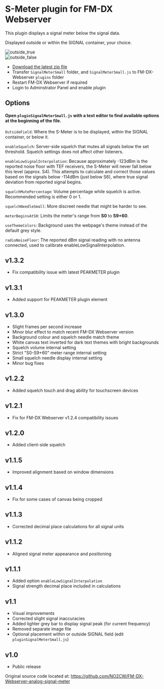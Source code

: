 # S-Meter plugin for FM-DX Webserver

This plugin displays a signal meter below the signal data.

Displayed outside or within the SIGNAL container, your choice.

![outside_true](https://github.com/AmateurAudioDude/FM-DX-Webserver-Plugin-S-Meter/assets/168192910/a0b7d7f6-64e7-4664-b94f-d82b0ba90aa6)   
![outside_false](https://github.com/AmateurAudioDude/FM-DX-Webserver-Plugin-S-Meter/assets/168192910/c4085abe-847c-415d-ba09-330563b080a7)

* [Download the latest zip file](https://github.com/AmateurAudioDude/FM-DX-Webserver-Plugin-S-Meter/archive/refs/heads/main.zip)
* Transfer `SignalMeterSmall` folder, and `SignalMeterSmall.js` to FM-DX-Webserver `plugins` folder
* Restart FM-DX Webserver if required
* Login to Adminstrator Panel and enable plugin

## Options

#### Open `pluginSignalMeterSmall.js` with a text editor to find available options at the beginning of the file.

`OutsideField`: Where the S-Meter is to be displayed, within the SIGNAL container, or below it.

`enableSquelch`: Server-side squelch that mutes all signals below the set threshold. Squelch settings does not affect other listeners.

`enableLowSignalInterpolation`: Because approximately -123dBm is the reported noise floor with TEF receivers, the S-Meter will never fall below this level (approx. S4). This attempts to calculate and correct those values based on the signals below -114dBm (just below S6), where true signal deviation from reported signal begins.

`squelchMutePercentage`: Volume percentage while squelch is active. Recommended setting is either 0 or 1.

`squelchNeedleSmall`: More discreet needle that might be harder to see.

`meterBeginsAtS0`: Limits the meter's range from **S0** to **S9+60**.

`useThemeColors`: Background uses the webpage's theme instead of the default grey style.

`radioNoiseFloor`: The reported dBm signal reading with no antenna connected, used to calibrate enableLowSignalInterpolation.


v1.3.2
------
* Fix compatibility issue with latest PEAKMETER plugin

v1.3.1
------
* Added support for PEAKMETER plugin element

v1.3.0
------
* Slight frames per second increase
* Minor blur effect to match recent FM-DX Webserver version
* Background colour and squelch needle match theme
* White canvas text inverted for dark text themes with bright backgrounds
* Squelch volume internal setting
* Strict "S0-S9+60" meter range internal setting
* Small squelch needle display internal setting
* Minor bug fixes

v1.2.2
------
* Added squelch touch and drag ability for touchscreen devices

v1.2.1
------
* Fix for FM-DX Webserver v1.2.4 compatibility issues

v1.2.0
------
* Added client-side squelch

v1.1.5
------
* Improved alignment based on window dimensions

v1.1.4
------
* Fix for some cases of canvas being cropped

v1.1.3
------
* Corrected decimal place calculations for all signal units

v1.1.2
------
* Aligned signal meter appearance and positioning

v1.1.1
------
* Added option `enableLowSignalInterpolation`
* Signal strength decimal place included in calculations

v1.1
----
* Visual improvements
* Corrected slight signal inaccuracies
* Added lighter grey bar to display signal peak (for current frequency)
* Removed separate image file
* Optional placement within or outside SIGNAL field (edit `pluginSignalMeterSmall.js`)

v1.0
----
* Public release

Original source code located at: https://github.com/NO2CW/FM-DX-Webserver-analog-signal-meter
